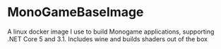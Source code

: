 # MonoGameBaseImage
A linux docker image I use to build Monogame applications, supporting .NET Core 5 and 3.1. Includes wine and builds shaders out of the box
